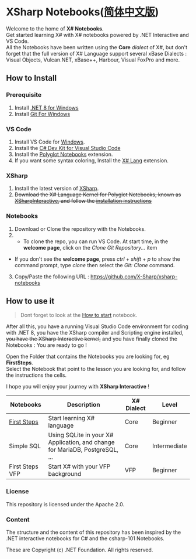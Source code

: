 # XSharp Notebooks([简体中文版](README_CN.md))
Welcome to the home of **X# Notebooks**.  
Get started learning X# with X# notebooks powered by .NET Interactive and VS Code.  
All the Notebooks have been written using the **Core** *dialect* of X#, but don't forget that the full version of X# Language support several xBase Dialects : Visual Objects, Vulcan.NET, xBase++, Harbour, Visual FoxPro and more.  

## How to Install

### Prerequisite
1. Install [.NET 8 for Windows](https://dotnet.microsoft.com/en-us/download/dotnet/8.0)
2. Install [Git For Windows](https://git-scm.com/download/win)

### VS Code
1. Install VS Code for [Windows](https://code.visualstudio.com/Download).
2. Install the [C# Dev Kit for Visual Studio Code](https://marketplace.visualstudio.com/items?itemName=ms-dotnettools.csdevkit)
3. Install the [Polyglot Notebooks](https://marketplace.visualstudio.com/items?itemName=ms-dotnettools.dotnet-interactive-vscode) extension.
4. If you want some syntax coloring, Install the [X# Lang](https://marketplace.visualstudio.com/items?itemName=InfomindsAG.xsharp-lang) extension.

### XSharp
1. Install the latest version of [XSharp](https://www.xsharp.eu/itm-downloads?folder=installers).  
2. ~~Download the X# Language Kernel for Polyglot Notebooks, known as [XSharpInteractive](https://github.com/X-Sharp/XSharpInteractive), and follow the [installation instructions](https://github.com/X-Sharp/XSharpInteractive/blob/main/README.md)~~

### Notebooks
1. Download or Clone the repository with the Notebooks.
2. - To clone the repo, you can run VS Code. At start time, in the **welcome page**, click on the *Clone Git Repository...* item
- If you don't see the **welcome page**, press *ctrl* + *shift* + *p* to show the command prompt, type *clone* then select the *Git: Clone* command.
3. Copy/Paste the following URL : https://github.com/X-Sharp/xsharp-notebooks

## How to use it

> Dont forget to look at the [How to start](HowToStart.ipynb) notebook.

After all this, you have a running Visual Studio Code environment for coding with .NET 8, you have the XSharp compiler and Scripting engine installed, ~~you have the XSharp Interactive kernel,~~ and you have finally cloned the Notebooks : You are ready to go !

Open the Folder that contains the Notebooks you are looking for, eg **FirstSteps**.  
Select the Notebook that point to the lesson you are looking for, and follow the instructions the cells.

I hope you will enjoy your journey with **XSharp Interactive** !


| Notebooks | Description| X# Dialect | Level | 
| -------- |--- | ------- |---| 
| [First Steps](./FirstSteps/00-Index.ipynb) | Start learning X# language | Core | Beginner
| Simple SQL | Using SQLite in your X# Application, and change for MariaDB, PostgreSQL, ... | Core | Intermediate
| First Steps VFP | Start X# with your VFP background | VFP | Beginner


### License

This repository is licensed under the Apache 2.0.

### Content

The structure and the content of this repository has been inspired by the .NET interactive notebooks for C# and the csharp-101 Notebooks.

These are Copyright (c) .NET Foundation. All rights reserved.

